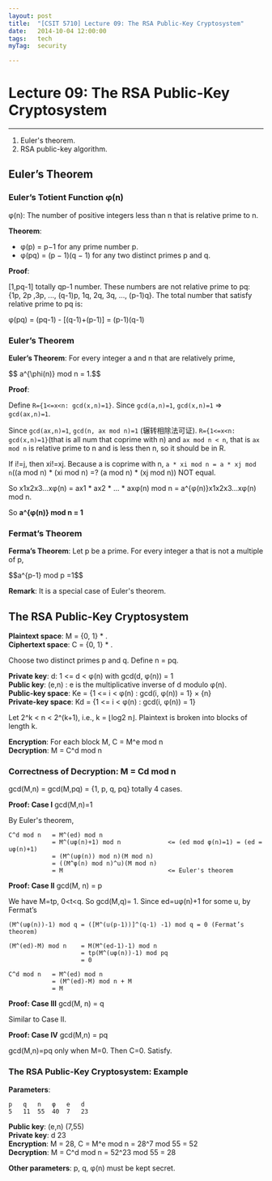 ```yaml
---
layout: post
title:  "[CSIT 5710] Lecture 09: The RSA Public-Key Cryptosystem"
date:   2014-10-04 12:00:00
tags:	tech
myTag:	security

---
```


# Lecture 09: The RSA Public-Key Cryptosystem

---------------------------------------------------------------------------

1. Euler's theorem.
2. RSA public-key algorithm.

## Euler’s Theorem

### Euler’s Totient Function φ(n) 

φ(n): The number of positive integers less than n that is relative prime to n.

**Theorem**:

+ φ(p) = p−1 for any prime number p.
+ φ(pq) = (p − 1)(q − 1) for any two distinct primes p and q.

**Proof**:

[1,pq-1] totally qp-1 number. These numbers are not relative prime to pq:
{1p, 2p ,3p, ..., (q-1)p, 1q, 2q, 3q, ..., (p-1)q}. The total number that satisfy relative prime to pq is:

φ(pq) = (pq-1) - [(q-1)+(p-1)] = (p-1)(q-1)


### Euler’s Theorem

**Euler’s Theorem**: For every integer a and n that are relatively prime,

<div>$$ a^{\phi(n)} mod n = 1.$$</div>

**Proof**: 

Define `R={1<=x<n: gcd(x,n)=1}`. Since `gcd(a,n)=1`, `gcd(x,n)=1` => `gcd(ax,n)=1`. 

Since `gcd(ax,n)=1`, `gcd(n, ax mod n)=1` (辗转相除法可证). `R={1<=x<n: gcd(x,n)=1}`(that is all num that coprime with n) and `ax mod n < n`, that is `ax mod n` is relative prime to n and is less then n, so it should be in R. 

If i!=j, then xi!=xj. Because a is coprime with n, `a * xi mod n = a * xj mod n`((a mod n) * (xi mod n) =? (a mod n) * (xj mod n)) NOT equal.

So x1x2x3...xφ(n) = ax1 * ax2 * ... * axφ(n) mod n = a^{φ(n)}x1x2x3...xφ(n) mod n.

So **a^{φ(n)} mod n = 1**

### Fermat’s Theorem

**Ferma’s Theorem**: Let p be a prime. For every integer a that is not a multiple of p,

<div>$$a^{p-1} mod p =1$$</div>

**Remark**: It is a special case of Euler's theorem.

## The RSA Public-Key Cryptosystem

**Plaintext space**: M = {0, 1} * .  
**Ciphertext space**: C = {0, 1} * .  

Choose two distinct primes p and q. Define n = pq.

**Private key**: d: 1 <= d < φ(n) with gcd(d, φ(n)) = 1  
**Public key**: (e,n) : e is the multiplicative inverse of d modulo φ(n).  
**Public-key space**: Ke = {1 <= i < φ(n) : gcd(i, φ(n)) = 1} × {n}  
**Private-key space**: Kd = {1 <= i < φ(n) : gcd(i, φ(n)) = 1}

Let 2^k < n < 2^(k+1), i.e., k = ⌊log2 n⌋. Plaintext is broken into blocks of length k.

**Encryption**: For each block M, C = M^e mod n  
**Decryption**: M = C^d mod n

### Correctness of Decryption: M = Cd mod n

gcd(M,n) = gcd(M,pq) = {1, p, q, pq} totally 4 cases.

**Proof: Case I** gcd(M,n)=1

By Euler's theorem,

	C^d mod n	= M^(ed) mod n
				= M^(uφ(n)+1) mod n				<= (ed mod φ(n)=1) = (ed = uφ(n)+1)
				= (M^(uφ(n)) mod n)(M mod n)
				= ((M^φ(n) mod n)^u)(M mod n)
				= M								<= Euler's theorem

**Proof: Case II** gcd(M, n) = p

We have M=tp, 0<t<q. So gcd(M,q)= 1. Since ed=uφ(n)+1 for some u, by Fermat’s

	(M^(uφ(n))-1) mod q	= ([M^(u(p-1))]^(q-1) -1) mod q = 0 (Fermat’s theorem)

	(M^(ed)-M) mod n	= M(M^(ed-1)-1) mod n
						= tp(M^(uφ(n))-1) mod pq
						= 0

	C^d mod n	= M^(ed) mod n
				= (M^(ed)-M) mod n + M
				= M

**Proof: Case III** gcd(M, n) = q

Similar to Case II.

**Proof: Case IV** gcd(M,n) = pq

gcd(M,n)=pq only when M=0. Then C=0. Satisfy.

### The RSA Public-Key Cryptosystem: Example

**Parameters**:

	p	q	n	φ	e	d
	5	11	55	40	7	23

**Public key**: (e,n) (7,55)  
**Private key**: d 23  
**Encryption**: M = 28, C = M^e mod n = 28^7 mod 55 = 52  
**Decryption**: M = C^d mod n = 52^23 mod 55 = 28

**Other parameters**: p, q, φ(n) must be kept secret.


